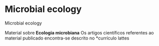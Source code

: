 # Microbial ecology
 Microbial ecology
 
 Material sobre **Ecologia microbiana**
 Os artigos científicos referentes ao material publicado encontra-se descrito no *currículo lattes
